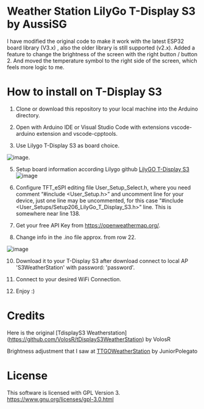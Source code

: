 # Weather Station LilyGo T-Display S3 by AussiSG

I have modified the original code to make it work with the latest ESP32 board library (V3.x) , also the older library is still supported (v2.x).
Added a feature to change the brightness of the screen with the right button / button 2.
And moved the temperature symbol to the right side of the screen, which feels more logic to me.

# How to install on T-Display S3

1. Clone or download this repository to your local machine into the Arduino directory.

2. Open with Arduino IDE or Visual Studio Code with extensions vscode-arduino extension and vscode-cpptools.

3. Use Lilygo T-Display S3 as board choice.
   
![image](https://github.com/user-attachments/assets/9c319b57-ca42-438f-93cc-b18de6999281).

5. Setup board information according Lilygo github [LilyGO T-Display S3](https://github.com/Xinyuan-LilyGO/T-Display-S3)
![image](https://github.com/user-attachments/assets/93cffe11-a7d2-4f78-908e-1bde53ccd8d0)

6. Configure TFT_eSPI editing file User_Setup_Select.h, where you need comment “#include <User_Setup.h>” and uncomment line for your device, just one line may be uncommented, for this case “#include <User_Setups/Setup206_LilyGo_T_Display_S3.h>” line. This is somewhere near line 138.

7. Get your free API Key from https://openweathermap.org/.

8. Change info in the .ino file approx. from row 22.
   
![image](https://github.com/user-attachments/assets/1e47ff4b-fd5c-4c0c-87ad-32cff8ab648a)

10. Download it to your T-Display S3 after download connect to local AP 'S3WeatherStation' with password: 'password'.

11. Connect to your desired WiFi Connection.

12. Enjoy :)

# Credits

Here is the original [TdisplayS3 Weatherstation] (https://github.com/VolosR/tDisplayS3WeatherStation) by VolosR

Brightness adjustment that I saw at [TTGOWeatherStation](https://github.com/JuniorPolegato/TTGOWeatherStation) by JuniorPolegato

# License
This software is licensed with GPL Version 3. https://www.gnu.org/licenses/gpl-3.0.html
